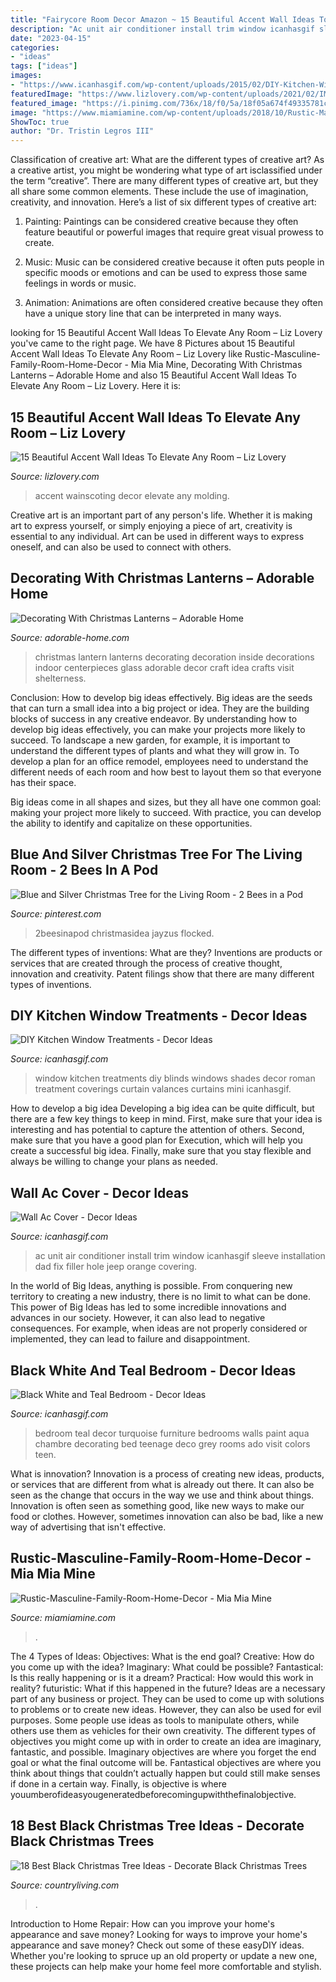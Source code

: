 ```yaml
---
title: "Fairycore Room Decor Amazon ~ 15 Beautiful Accent Wall Ideas To Elevate Any Room – Liz Lovery"
description: "Ac unit air conditioner install trim window icanhasgif sleeve installation dad fix filler hole jeep orange covering"
date: "2023-04-15"
categories:
- "ideas"
tags: ["ideas"]
images:
- "https://www.icanhasgif.com/wp-content/uploads/2015/02/DIY-Kitchen-Window-Treatments.jpg"
featuredImage: "https://www.lizlovery.com/wp-content/uploads/2021/02/IMG_4547-683x1024.jpg"
featured_image: "https://i.pinimg.com/736x/18/f0/5a/18f05a674f49335781ca6b64ea6c3e44.jpg"
image: "https://www.miamiamine.com/wp-content/uploads/2018/10/Rustic-Masculine-Family-Room-Home-Decor.jpg"
ShowToc: true
author: "Dr. Tristin Legros III"
---
```



Classification of creative art: What are the different types of creative art?
As a creative artist, you might be wondering what type of art isclassified under the term “creative”. There are many different types of creative art, but they all share some common elements. These include the use of imagination, creativity, and innovation. Here’s a list of six different types of creative art:
1. Painting: Paintings can be considered creative because they often feature beautiful or powerful images that require great visual prowess to create.

2. Music: Music can be considered creative because it often puts people in specific moods or emotions and can be used to express those same feelings in words or music.

3. Animation: Animations are often considered creative because they often have a unique story line that can be interpreted in many ways.


	

		
looking for 15 Beautiful Accent Wall Ideas To Elevate Any Room – Liz Lovery you've came to the right page. We have 8 Pictures about 15 Beautiful Accent Wall Ideas To Elevate Any Room – Liz Lovery like Rustic-Masculine-Family-Room-Home-Decor - Mia Mia Mine, Decorating With Christmas Lanterns – Adorable Home and also 15 Beautiful Accent Wall Ideas To Elevate Any Room – Liz Lovery. Here it is:
		
    
## 15 Beautiful Accent Wall Ideas To Elevate Any Room – Liz Lovery

<img loading=lazy src="https://www.lizlovery.com/wp-content/uploads/2021/02/IMG_4547-683x1024.jpg" onerror="this.onerror=null;this.src='https://tse3.mm.bing.net/th?id=OIP.0E7DTfrGTzZSElhdcjmMcAHaLG&amp;pid=15.1';" alt="15 Beautiful Accent Wall Ideas To Elevate Any Room – Liz Lovery">

_Source: lizlovery.com_

>accent wainscoting decor elevate any molding. 

	

Creative art is an important part of any person's life. Whether it is making art to express yourself, or simply enjoying a piece of art, creativity is essential to any individual. Art can be used in different ways to express oneself, and can also be used to connect with others.

    
## Decorating With Christmas Lanterns – Adorable Home

<img loading=lazy src="https://adorable-home.com/wp-content/gallery/decorating-with-christmas-lanterns/decorating-with-christmas-lanterns-4.jpg" onerror="this.onerror=null;this.src='https://tse1.mm.bing.net/th?id=OIP.3NT0GxurxkQ4wKuspyQ9UAHaLH&amp;pid=15.1';" alt="Decorating With Christmas Lanterns – Adorable Home">

_Source: adorable-home.com_

>christmas lantern lanterns decorating decoration inside decorations indoor centerpieces glass adorable decor craft idea crafts visit shelterness. 

	

Conclusion: How to develop big ideas effectively.
Big ideas are the seeds that can turn a small idea into a big project or idea. They are the building blocks of success in any creative endeavor. By understanding how to develop big ideas effectively, you can make your projects more likely to succeed. 
To landscape a new garden, for example, it is important to understand the different types of plants and what they will grow in. To develop a plan for an office remodel, employees need to understand the different needs of each room and how best to layout them so that everyone has their space. 

 Big ideas come in all shapes and sizes, but they all have one common goal: making your project more likely to succeed. With practice, you can develop the ability to identify and capitalize on these opportunities.

    
## Blue And Silver Christmas Tree For The Living Room - 2 Bees In A Pod

<img loading=lazy src="https://i.pinimg.com/736x/18/f0/5a/18f05a674f49335781ca6b64ea6c3e44.jpg" onerror="this.onerror=null;this.src='https://tse3.mm.bing.net/th?id=OIP.osWniT5r_MXzyrqtcKgp2wHaJ3&amp;pid=15.1';" alt="Blue and Silver Christmas Tree for the Living Room - 2 Bees in a Pod">

_Source: pinterest.com_

>2beesinapod christmasidea jayzus flocked. 

	

The different types of inventions: What are they?
Inventions are products or services that are created through the process of creative thought, innovation and creativity. Patent filings show that there are many different types of inventions.

    
## DIY Kitchen Window Treatments - Decor Ideas

<img loading=lazy src="https://www.icanhasgif.com/wp-content/uploads/2015/02/DIY-Kitchen-Window-Treatments.jpg" onerror="this.onerror=null;this.src='https://tse1.mm.bing.net/th?id=OIP.ObKSzoowQ3MbDSAnp9Y1AAHaLJ&amp;pid=15.1';" alt="DIY Kitchen Window Treatments - Decor Ideas">

_Source: icanhasgif.com_

>window kitchen treatments diy blinds windows shades decor roman treatment coverings curtain valances curtains mini icanhasgif. 

	

How to develop a big idea
Developing a big idea can be quite difficult, but there are a few key things to keep in mind. First, make sure that your idea is interesting and has potential to capture the attention of others. Second, make sure that you have a good plan for Execution, which will help you create a successful big idea. Finally, make sure that you stay flexible and always be willing to change your plans as needed.

    
## Wall Ac Cover - Decor Ideas

<img loading=lazy src="https://www.icanhasgif.com/wp-content/uploads/2016/02/Wall-Ac-Cover-768x1024.jpg" onerror="this.onerror=null;this.src='https://tse3.mm.bing.net/th?id=OIP.M-FKyiHmp0yidid2x63O6AHaJ4&amp;pid=15.1';" alt="Wall Ac Cover - Decor Ideas">

_Source: icanhasgif.com_

>ac unit air conditioner install trim window icanhasgif sleeve installation dad fix filler hole jeep orange covering. 

	

In the world of Big Ideas, anything is possible. From conquering new territory to creating a new industry, there is no limit to what can be done. This power of Big Ideas has led to some incredible innovations and advances in our society. However, it can also lead to negative consequences. For example, when ideas are not properly considered or implemented, they can lead to failure and disappointment.

    
## Black White And Teal Bedroom - Decor Ideas

<img loading=lazy src="https://www.icanhasgif.com/wp-content/uploads/2015/01/Black-White-and-Teal-Bedroom-1024x774.jpg" onerror="this.onerror=null;this.src='https://tse3.mm.bing.net/th?id=OIP.ca3U70RR_CHPI9UoveSRCgHaFm&amp;pid=15.1';" alt="Black White and Teal Bedroom - Decor Ideas">

_Source: icanhasgif.com_

>bedroom teal decor turquoise furniture bedrooms walls paint aqua chambre decorating bed teenage deco grey rooms ado visit colors teen. 

	

What is innovation?
Innovation is a process of creating new ideas, products, or services that are different from what is already out there. It can also be seen as the change that occurs in the way we use and think about things. Innovation is often seen as something good, like new ways to make our food or clothes. However, sometimes innovation can also be bad, like a new way of advertising that isn't effective.

    
## Rustic-Masculine-Family-Room-Home-Decor - Mia Mia Mine

<img loading=lazy src="https://www.miamiamine.com/wp-content/uploads/2018/10/Rustic-Masculine-Family-Room-Home-Decor.jpg" onerror="this.onerror=null;this.src='https://tse4.mm.bing.net/th?id=OIP.S4EicHKF6Th81E7dBvp_NwHaLH&amp;pid=15.1';" alt="Rustic-Masculine-Family-Room-Home-Decor - Mia Mia Mine">

_Source: miamiamine.com_

>. 

	

The 4 Types of Ideas: Objectives: What is the end goal? Creative: How do you come up with the idea? Imaginary: What could be possible? Fantastical: Is this really happening or is it a dream? Practical: How would this work in reality? futuristic: What if this happened in the future?
Ideas are a necessary part of any business or project. They can be used to come up with solutions to problems or to create new ideas. However, they can also be used for evil purposes. Some people use ideas as tools to manipulate others, while others use them as vehicles for their own creativity. 
The different types of objectives you might come up with in order to create an idea are imaginary, fantastic, and possible. Imaginary objectives are where you forget the end goal or what the final outcome will be. Fantastical objectives are where you think about things that couldn’t actually happen but could still make senses if done in a certain way. Finally, is objective is where youumberofideasyougeneratedbeforecomingupwiththefinalobjective.

    
## 18 Best Black Christmas Tree Ideas - Decorate Black Christmas Trees

<img loading=lazy src="https://hips.hearstapps.com/vader-prod.s3.amazonaws.com/1602448096-51j2P4CvJXL.jpg?crop=0.666xw:1.00xh;0.334xw,0&amp;resize=480:*" onerror="this.onerror=null;this.src='https://tse1.mm.bing.net/th?id=OIP.P7rr7a7ywUjg7mSnJd68-wAAAA&amp;pid=15.1';" alt="18 Best Black Christmas Tree Ideas - Decorate Black Christmas Trees">

_Source: countryliving.com_

>. 

	

Introduction to Home Repair: How can you improve your home's appearance and save money?
Looking for ways to improve your home's appearance and save money? Check out some of these easyDIY ideas. Whether you're looking to spruce up an old property or update a new one, these projects can help make your home feel more comfortable and stylish.

